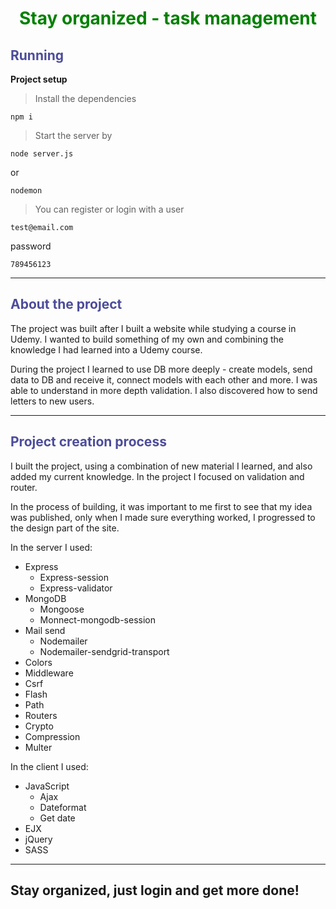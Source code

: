 <h1 style="text-align: center; color: green;"><b>Stay organized - task management</b></h1>

<h2 style="color: rgb(76, 76, 155);">Running</h2>

<b>Project setup</b>

> Install the dependencies
```
npm i
```
> Start the server by
```
node server.js
```
or
```
nodemon
```
> You can register or login with a user
```
test@email.com
```
password
```
789456123
```

<hr/>
<h2 style="color: rgb(76, 76, 155);">About the project</h2>
The project was built after I built a website while studying a course in Udemy. I wanted to build something of my own and combining the knowledge I had learned into a Udemy course.

During the project I learned to use DB more deeply - create models, send data to DB and receive it, connect models with each other and more. I was able to understand in more depth validation. I also discovered how to send letters to new users.

<hr/>

<h2 style="color: rgb(76, 76, 155);">Project creation process</h2>

I built the project, using a combination of new material I learned, and also added my current knowledge. In the project I focused on validation and router.

In the process of building, it was important to me first to see that my idea was published, only when I made sure everything worked, I progressed to the design part of the site.


In the server I used:

- Express
   - Express-session
   - Express-validator
- MongoDB
    - Mongoose
    - Monnect-mongodb-session
- Mail send
    - Nodemailer
    - Nodemailer-sendgrid-transport
- Colors
- Middleware
- Csrf
- Flash
- Path
- Routers
- Crypto
- Compression
- Multer

In the client I used:

- JavaScript
  - Ajax
  - Dateformat
  - Get date
- EJX
- jQuery
- SASS

<hr/>

## Stay organized, just login and get more done!
